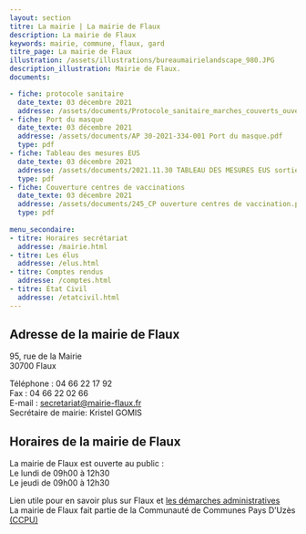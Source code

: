 ```yaml
---
layout: section
titre: La mairie | La mairie de Flaux
description: La mairie de Flaux
keywords: mairie, commune, flaux, gard
titre_page: La mairie de Flaux
illustration: /assets/illustrations/bureaumairielandscape_980.JPG
description_illustration: Mairie de Flaux.
documents:

- fiche: protocole sanitaire
  date_texte: 03 décembre 2021
  addresse: /assets/documents/Protocole_sanitaire_marches_couverts_ouverts_noel.pdf
- fiche: Port du masque
  date_texte: 03 décembre 2021
  addresse: /assets/documents/AP 30-2021-334-001 Port du masque.pdf
  type: pdf
- fiche: Tableau des mesures EUS
  date_texte: 03 décembre 2021
  addresse: /assets/documents/2021.11.30 TABLEAU DES MESURES EUS sortie de crise sanitaire.pdf
  type: pdf
- fiche: Couverture centres de vaccinations
  date_texte: 03 décembre 2021
  addresse: /assets/documents/245_CP ouverture centres de vaccination.pdf
  type: pdf
  
menu_secondaire:
- titre: Horaires secrétariat
  addresse: /mairie.html
- titre: Les élus
  addresse: /elus.html
- titre: Comptes rendus
  addresse: /comptes.html
- titre: État Civil
  addresse: /etatcivil.html
---
```


## Adresse de la mairie de Flaux
95, rue de la Mairie<br/>
30700 Flaux<br/>

Téléphone : 04 66 22 17 92<br/>
Fax : 04 66 22 02 66<br/>
E-mail : secretariat@mairie-flaux.fr<br/>
Secrétaire de mairie: Kristel GOMIS

## Horaires de la mairie de Flaux
La mairie de Flaux est ouverte au public :<br/>
Le lundi  de 09h00 à 12h30<br/>
Le jeudi  de 09h00 à 12h30<br/>

Lien utile pour en savoir plus sur Flaux et [les démarches administratives](https://www.gard.gouv.fr/Demarches-administratives/Autres-demarches) <br/>
La mairie de Flaux fait partie de la Communauté de Communes Pays D’Uzès [(CCPU)](https://www.ccpaysduzes.fr/) 




